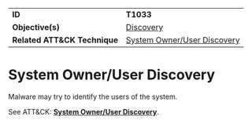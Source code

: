 |||
|---------|------------------------|
|**ID**|**T1033**|
|**Objective(s)**|[Discovery](../discovery)|
|**Related ATT&CK Technique**|[System Owner/User Discovery](https://attack.mitre.org/techniques/T1033)|


System Owner/User Discovery
===========================
Malware may try to identify the users of the system. 

See ATT&CK: [**System Owner/User Discovery**](https://attack.mitre.org/techniques/T1033).